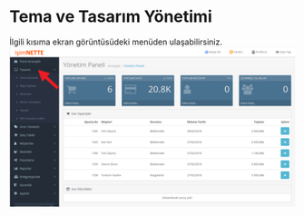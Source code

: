 # Tema ve Tasarım Yönetimi

İlgili kısıma ekran görüntüsüdeki menüden ulaşabilirsiniz. ![](/assets/tasarim-kismi.png)


